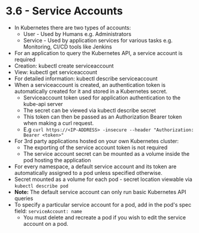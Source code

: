 # 3.6 - Service Accounts

- In Kubernetes there are two types of accounts:
  - User - Used by Humans e.g. Administrators
  - Service - Used by application services for various tasks e.g. Monitoring, CI/CD
tools like Jenkins
- For an application to query the Kubernetes API, a service account is required
- Creation: kubectl create serviceaccount <serviceaccount name>
- View: kubectl get serviceaccount
- For detailed information: kubectl describe serviceaccount <name>
- When a serviceaccount is created, an authentication token is automatically created
for it and stored in a Kubernetes secret.
  - Serviceaccount token used for application authentication to the kube-api server
  - The secret can be viewed via kubectl describe secret <secret name>
  - This token can then be passed as an Authorization Bearer token when
making a curl request.
  - E.g `curl https://<IP-ADDRESS> -insecure --header "Authorization: Bearer <token>"`
- For 3rd party applications hosted on your own Kubernetes cluster:
  - The exporting of the service account token is not required
  - The service account secret can be mounted as a volume inside the pod hosting the application
- For every namespace, a default service account and its token are automatically assigned to a pod unless specified otherwise.
- Secret mounted as a volume for each pod - secret location viewable via `kubectl describe pod`
- **Note:** The default service account can only run basic Kubernetes API queries
- To specify a particular service account for a pod, add in the pod's spec field: `serviceAccount: name`
  - You must delete and recreate a pod if you wish to edit the service account on a pod.